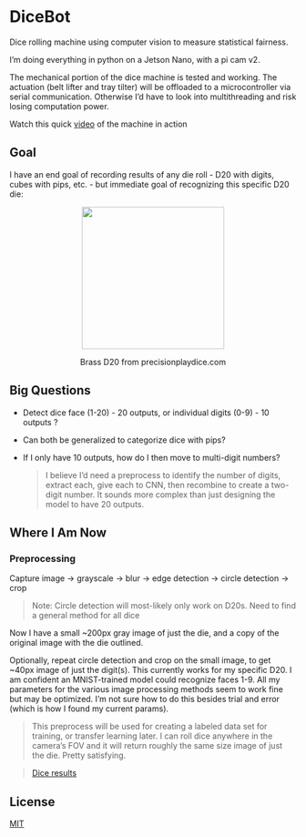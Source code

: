 # DiceBot
Dice rolling machine using computer vision to measure statistical fairness.

I’m doing everything in python on a Jetson Nano, with a pi cam v2.	

The mechanical portion of the dice machine is tested and working. The actuation (belt lifter and tray tilter) will be offloaded to a microcontroller via serial communication. Otherwise I’d have to look into multithreading and risk losing computation power.

Watch this quick [video](https://photos.app.goo.gl/aGJm1UFAFVEBBskr6) of the machine in action

## Goal
I have an end goal of recording results of any die roll - D20 with digits, cubes with pips, etc. - but immediate goal of recognizing this specific D20 die:

<p align="center">
  <img src="https://static.wixstatic.com/media/32aaac_27d38b84839e4b10b9d41b67a02a75b9~mv2.jpg/v1/fill/w_500,h_500,al_c,q_85,usm_0.66_1.00_0.01/32aaac_27d38b84839e4b10b9d41b67a02a75b9~mv2.webp" width = "250" height = "250"/>
</p>
<p align="center">
Brass D20 from precisionplaydice.com
</p>

## Big Questions
* Detect dice face (1-20)  - 20 outputs, or individual digits (0-9) - 10 outputs ?
* Can both be generalized to categorize dice with pips?
* If I only have 10 outputs, how do I then move to multi-digit numbers? 
  
  > I believe I’d need a preprocess to identify the number of digits, extract each, give each to CNN, then recombine to create a two-digit number. It sounds more complex than just designing the model to have 20 outputs.

## Where I Am Now

### Preprocessing
Capture image -> grayscale -> blur -> edge detection -> circle detection -> crop 

> Note: Circle detection will most-likely only work on D20s. Need to find a general method for all dice

Now I have a small ~200px gray image of just the die, and a copy of the original image with the die outlined.

Optionally, repeat circle detection and crop on the small image, to get ~40px image of just the digit(s). This currently works for my specific D20. I am confident an MNIST-trained model could recognize faces 1-9. All my parameters for the various image processing methods seem to work fine but may be optimized. I’m not sure how to do this besides trial and error (which is how I found my current params).

> This preprocess will be used for creating a labeled data set for training, or transfer learning later. I can roll dice anywhere in the camera’s FOV and it will return roughly the same size image of just the die. Pretty satisfying.

<p align="center">
  <blockquote class="imgur-embed-pub" lang="en" data-id="a/CCzMNnw"  ><a href="//imgur.com/a/CCzMNnw">Dice results</a></blockquote><script async src="//s.imgur.com/min/embed.js" charset="utf-8"></script>
</p>

## License

[MIT](https://choosealicense.com/licenses/mit/)
